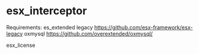 # esx_interceptor

Requirements: es_extended legacy 
https://github.com/esx-framework/esx-legacy
oxmysql 
https://github.com/overextended/oxmysql/

esx_license
